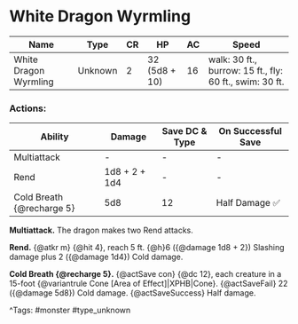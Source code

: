 # White Dragon Wyrmling

| Name | Type | CR | HP | AC | Speed |
|------|------|----|----|----|-------|
| White Dragon Wyrmling | Unknown | 2 | 32 (5d8 + 10) | 16 | walk: 30 ft., burrow: 15 ft., fly: 60 ft., swim: 30 ft. |

### Actions:

| Ability | Damage | Save DC & Type | On Successful Save |
|---------|--------|----------------|--------------------|
| Multiattack | - | - | - |
| Rend | 1d8 + 2 + 1d4 | - | - |
| Cold Breath {@recharge 5} | 5d8 | 12 | Half Damage ✅ |


**Multiattack.** The dragon makes two Rend attacks.

**Rend.** {@atkr m} {@hit 4}, reach 5 ft. {@h}6 ({@damage 1d8 + 2}) Slashing damage plus 2 ({@damage 1d4}) Cold damage.

**Cold Breath {@recharge 5}.** {@actSave con} {@dc 12}, each creature in a 15-foot {@variantrule Cone [Area of Effect]|XPHB|Cone}. {@actSaveFail} 22 ({@damage 5d8}) Cold damage. {@actSaveSuccess} Half damage.

^Tags: #monster #type_unknown